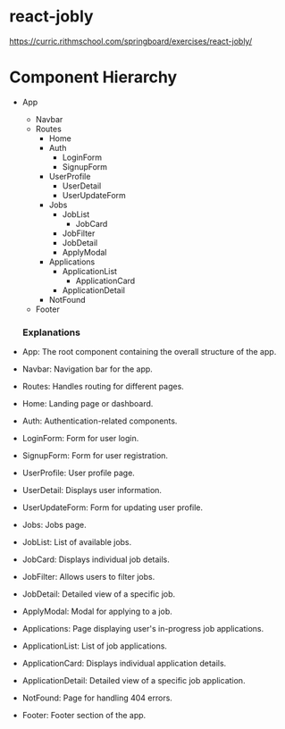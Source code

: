 # react-jobly
https://curric.rithmschool.com/springboard/exercises/react-jobly/
# Component Hierarchy
- App
  - Navbar
  - Routes
    - Home
    - Auth
      - LoginForm
      - SignupForm
    - UserProfile
      - UserDetail
      - UserUpdateForm
    - Jobs
      - JobList
        - JobCard
      - JobFilter
      - JobDetail
      - ApplyModal
    - Applications
      - ApplicationList
        - ApplicationCard
      - ApplicationDetail
    - NotFound
  - Footer


  ### Explanations

- App: The root component containing the overall structure of the app.
- Navbar: Navigation bar for the app.
- Routes: Handles routing for different pages.
- Home: Landing page or dashboard.
- Auth: Authentication-related components.
- LoginForm: Form for user login.
- SignupForm: Form for user registration.
- UserProfile: User profile page.
- UserDetail: Displays user information.
- UserUpdateForm: Form for updating user profile.
- Jobs: Jobs page.
- JobList: List of available jobs.
- JobCard: Displays individual job details.
- JobFilter: Allows users to filter jobs.
- JobDetail: Detailed view of a specific job.
- ApplyModal: Modal for applying to a job.
- Applications: Page displaying user's in-progress job applications.
- ApplicationList: List of job applications.
- ApplicationCard: Displays individual application details.
- ApplicationDetail: Detailed view of a specific job application.
- NotFound: Page for handling 404 errors.
- Footer: Footer section of the app.
  
